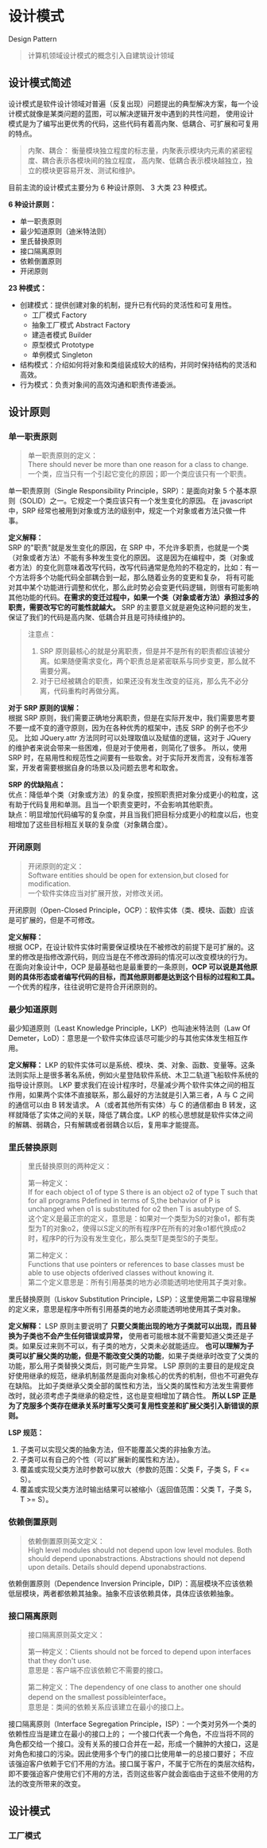 # 设计模式 

Design Pattern

> 计算机领域设计模式的概念引入自建筑设计领域

## 设计模式简述

设计模式是软件设计领域对普遍（反复出现）问题提出的典型解决方案，每一个设计模式就像是某类问题的蓝图，可以解决逻辑开发中遇到的共性问题，
使用设计模式是为了编写出更优秀的代码，这些代码有着高内聚、低耦合、可扩展和可复用的特点。

> 内聚、耦合：
> 衡量模块独立程度的标志量，内聚表示模块内元素的紧密程度、耦合表示各模块间的独立程度，
> 高内聚、低耦合表示模块越独立，独立的模块更容易开发、测试和维护。

目前主流的设计模式主要分为 6 种设计原则、 3 大类 23 种模式。

**6 种设计原则：**

- 单一职责原则
- 最少知道原则（迪米特法则）
- 里氏替换原则
- 接口隔离原则
- 依赖倒置原则
- 开闭原则

**23 种模式：**

- 创建模式：提供创建对象的机制，提升已有代码的灵活性和可复用性。
  - 工厂模式 Factory
  - 抽象工厂模式 Abstract Factory
  - 建造者模式 Builder
  - 原型模式 Prototype
  - 单例模式 Singleton
- 结构模式：介绍如何将对象和类组装成较大的结构，并同时保持结构的灵活和高效。
- 行为模式：负责对象间的高效沟通和职责传递委派。

## 设计原则

### 单一职责原则 

> 单一职责原则的定义：  
> There should never be more than one reason for a class to change.  
> 一个类，应当只有一个引起它变化的原因；即一个类应该只有一个职责。

单一职责原则（Single Responsibility Principle，SRP）：是面向对象 5 个基本原则（SOLID）之一。它规定一个类应该只有一个发生变化的原因。
在 javascript 中，SRP 经常也被用到对象或方法的级别中，规定一个对象或者方法只做一件事。

**定义解释：**  
SRP 的"职责"就是发生变化的原因，在 SRP 中，不允许多职责，也就是一个类（对象或者方法）不能有多种发生变化的原因。
这是因为在编程中，类（对象或者方法）的变化则意味着改写代码，改写代码通常是危险的不稳定的，比如：有一个方法将多个功能代码全部耦合到一起，那么随着业务的变更和复杂，
将有可能对其中某个功能进行调整和优化，那么此时势必会变更代码逻辑，则很有可能影响其他功能的代码。**在需求的变迁过程中，如果一个类（对象或者方法）承担过多的职责，需要改写它的可能性就越大。**
SRP 的主要意义就是避免这种问题的发生，保证了我们的代码是高内聚、低耦合并且是可持续维护的。

> 注意点：
> 1. SRP 原则最核心的就是分离职责，但是并不是所有的职责都应该被分离。如果随便需求变化，两个职责总是紧密联系与同步变更，那么就不需要分离。
> 2. 对于已经被耦合的职责，如果还没有发生改变的征兆，那么先不必分离，代码重构时再做分离。

**对于 SRP 原则的误解：**  
根据 SRP 原则，我们需要正确地分离职责，但是在实际开发中，我们需要思考要不要一成不变的遵守原则，因为在各种优秀的框架中，违反 SRP 的例子也不少见。
比如 JQuery.attr 方法同时可以处理取值以及赋值的逻辑，这对于 JQuery 的维护者来说会带来一些困难，但是对于使用者，则简化了很多。
所以，使用 SRP 时，在易用性和规范性之间要有一些取舍。对于实际开发而言，没有标准答案，开发者需要根据自身的场景以及问题去思考和取舍。

**SRP 的优缺陷点：**  
优点：降低单个类（对象或方法）的复杂度，按照职责把对象分成更小的粒度，这有助于代码复用和单测。且当一个职责变更时，不会影响其他职责。  
缺点：明显增加代码编写的复杂度，并且当我们把目标分成更小的粒度以后，也变相增加了这些目标相互关联的复杂度（对象耦合度）。

### 开闭原则

> 开闭原则的定义：  
> Software entities should be open for extension,but closed for modification.  
> 一个软件实体应当对扩展开放，对修改关闭。

开闭原则（Open-Closed Principle，OCP）：软件实体（类、模块、函数）应该是可扩展的，但是不可修改。

**定义解释：**  
根据 OCP，在设计软件实体时需要保证模块在不被修改的前提下是可扩展的。这里的修改是指修改源代码，则应当是在不修改源码的情况可以改变模块的行为。
在面向对象设计中，OCP 是最基础也是最重要的一条原则，**OCP 可以说是其他原则的具体形态或者编写代码的目标，而其他原则都是达到这个目标的过程和工具。**
一个优秀的程序，往往说明它是符合开闭原则的。

### 最少知道原则

最少知道原则（Least Knowledge Principle，LKP）也叫迪米特法则（Law Of Demeter，LoD）：意思是一个软件实体应该尽可能少的与其他实体发生相互作用。

**定义解释：**
LKP 的软件实体可以是系统、模块、类、对象、函数、变量等。这条法则实际上是很多著名系统，例如火星登陆软件系统、木卫二轨道飞船软件系统的指导设计原则。
LKP 要求我们在设计程序时，尽量减少两个软件实体之间的相互作用，如果两个实体不直接联系，那么最好的方法就是引入第三者，A 与 C 之间的通信可以由 B 转发请求。
A（或者其他所有实体）与 C 的通信都由 B 转发，这样就降低了实体之间的关联，降低了耦合度。LKP 的核心思想就是软件实体之间的解耦、弱耦合，只有解耦或者弱耦合以后，复用率才能提高。

### 里氏替换原则

> 里氏替换原则的两种定义：  
>   
> 第一种定义：  
> If for each object o1 of type S there is an object o2 of type T such that for all programs Pdefined in terms of S,the behavior of P is unchanged when o1 is substituted for o2 then T is asubtype of S.  
> 这个定义是最正宗的定义，意思是：如果对一个类型为S的对象o1，都有类型为T的对象o2，使得以S定义的所有程序P在所有的对象o1都代换成o2时，程序P的行为没有发生变化，那么类型T是类型S的子类型。 
>   
> 第二种定义：  
> Functions that use pointers or references to base classes must be able to use objects ofderived classes without knowing it.  
> 第二个定义意思是：所有引用基类的地方必须能透明地使用其子类对象。

里氏替换原则（Liskov Substitution Principle，LSP）：这里使用第二中容易理解的定义来，意思是程序中所有引用基类的地方必须能透明地使用其子类对象。

**定义解释：**
LSP 原则主要说明了 **只要父类能出现的地方子类就可以出现，而且替换为子类也不会产生任何错误或异常，** 使用者可能根本就不需要知道父类还是子类。如果反过来则不可以，有子类的地方，父类未必就能适应。
**也可以理解为子类可以扩展父类的功能，但是不能改变父类的功能**，如果子类继承时改变了父类的功能，那么用子类替换父类后，则可能产生异常。
LSP 原则的主要目的是规定良好使用继承的规范，继承机制虽然是面向对象核心的优秀的机制，但也不可避免存在缺陷。
比如子类继承父类全部的属性和方法，当父类的属性和方法发生需要修改时，就必须考虑子类继承的稳定性，这也是变相增加了耦合性。
**所以 LSP 正是为了克服多个类存在继承关系时重写父类可复用性变差和扩展父类引入新错误的原则。**

**LSP 规范：**
1. 子类可以实现父类的抽象方法，但不能覆盖父类的非抽象方法。
2. 子类可以有自己的个性（可以扩展新的属性和方法）。
3. 覆盖或实现父类方法时参数可以放大（参数的范围：父类 F，子类 S，F <= S）。
4. 覆盖或实现父类方法时输出结果可以被缩小（返回值范围：父类 T，子类 S，T >= S）。

### 依赖倒置原则

> 依赖倒置原则英文定义：  
> High level modules should not depend upon low level modules. Both should depend uponabstractions. Abstractions should not depend upon details. Details should depend uponabstractions.

依赖倒置原则（Dependence Inversion Principle，DIP）：高层模块不应该依赖低层模块，两者都依赖其抽象。抽象不应该依赖具体，具体应该依赖抽象。

### 接口隔离原则

> 接口隔离原则英文定义：  
>   
> 第一种定义：Clients should not be forced to depend upon interfaces that they don't use.  
> 意思是：客户端不应该依赖它不需要的接口。  
>   
> 第二种定义：The dependency of one class to another one should depend on the smallest possibleinterface。  
> 意思是：类间的依赖关系应该建立在最小的接口上。

接口隔离原则（Interface Segregation Principle，ISP）：一个类对另外一个类的依赖性应当是建立在最小的接口上的；
一个接口代表一个角色，不应当将不同的角色都交给一个接口。没有关系的接口合并在一起，形成一个臃肿的大接口，这是对角色和接口的污染。因此使用多个专门的接口比使用单一的总接口要好；
不应该强迫客户依赖于它们不用的方法。接口属于客户，不属于它所在的类层次结构，即不要强迫客户使用它们不用的方法，否则这些客户就会面临由于这些不使用的方法的改变所带来的改变。

## 设计模式

### 工厂模式



